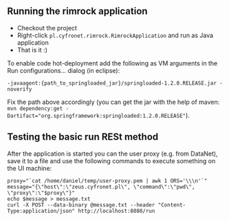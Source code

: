 ## Running the rimrock application

* Checkout the project
* Right-click `pl.cyfronet.rimrock.RimrockApplication` and run as Java application
* That is it :)

To enable code hot-deployment add the following as VM arguments in the Run configurations... dialog (in eclipse):

`-javaagent:{path_to_springloaded_jar}/springloaded-1.2.0.RELEASE.jar -noverify`

Fix the path above accordingly (you can get the jar with the help of maven: `mvn dependency:get -Dartifact="org.springframework:springloaded:1.2.0.RELEASE"`).

## Testing the basic run RESt method

After the application is started you can the user proxy (e.g. from DataNet), save it to a file and use the following commands to execute something on the UI machine:

	proxy="`cat /home/daniel/temp/user-proxy.pem | awk 1 ORS='\\\n'`"
	message="{\"host\":\"zeus.cyfronet.pl\", \"command\":\"pwd\", \"proxy\":\"$proxy\"}"
	echo $message > message.txt
	curl -X POST --data-binary @message.txt --header "Content-Type:application/json" http://localhost:8080/run